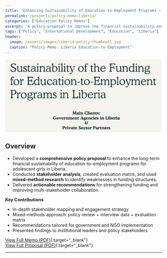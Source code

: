 ```yaml
---
title: "Enhancing Sustainability of Education-to-Employment Programs — Policy Memo (Liberia)"
permalink: /projects/policy-memo-liberia/
categories: ["Education Policy Memos"]
excerpt: "A policy proposal to improve the financial sustainability and stakeholder engagement of adolescent girls' education-to-employment programs in Liberia."
tags: ["Policy", "International Development", "Education", "Liberia"]
header:
  image: /assets/images/liberia-policy-thumbnail.jpg
  caption: "Policy Memo: Liberia Education-to-Employment"
---
```


![Policy Memo thumbnail](/assets/images/liberia-policy-thumbnail.jpg)

## Overview

- Developed a **comprehensive policy proposal** to enhance the long-term financial sustainability of education-to-employment programs for adolescent girls in Liberia.
- Conducted **stakeholder analysis**, created evaluation matrix, and used **mixed-method research** to identify weaknesses in funding structures.
- Delivered **actionable recommendations** for strengthening funding and improving multi-stakeholder collaboration.

**Key Contributions**
- In-depth stakeholder mapping and engagement strategy
- Mixed-methods approach: policy review + interview data + evaluation matrix
- Recommendations tailored for government and NGO implementation
- Presented findings to institutional leaders and policy stakeholders

[View Full Memo (PDF)](drive.google.com/file/d/19iazFvXFOwU70paZM9rN-0E-saeQUaHA/view?usp=sharing){:target="_blank"}  
[View Full Proposal (PDF)](drive.google.com/file/d/1Mdjb1kLdyxz8EljmPGVhKcc77k35XjDe/view?usp=sharing){:target="_blank"}  

---
